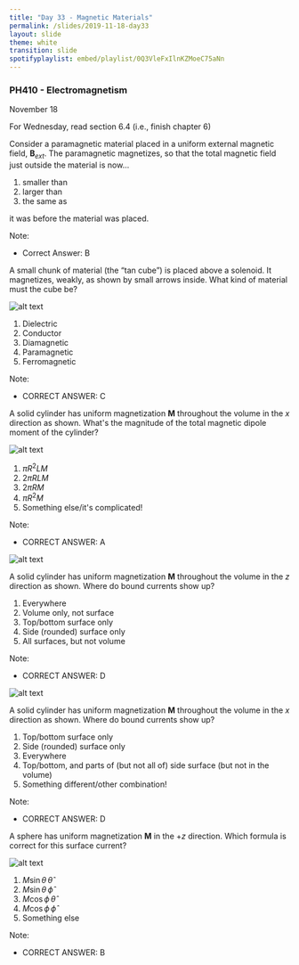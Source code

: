 ```yaml
---
title: "Day 33 - Magnetic Materials"
permalink: /slides/2019-11-18-day33
layout: slide
theme: white
transition: slide
spotifyplaylist: embed/playlist/0Q3VleFxIlnKZMoeC75aNn
---
```


<section data-markdown="">

### PH410 - Electromagnetism

November 18

For Wednesday, read section 6.4 (i.e., finish chapter 6)
</section>


<section data-markdown>

Consider a paramagnetic material placed in a uniform external magnetic field, $\mathbf{B}_{ext}$. The paramagnetic magnetizes, so that the total magnetic field just outside the material is now...

1. smaller than
2. larger than
3. the same as

it was before the material was placed.

Note:
* Correct Answer: B

</section>

<section data-markdown>

A small chunk of material (the “tan cube”) is placed above a solenoid. It magnetizes, weakly, as shown by small arrows inside.
What kind of material must the cube be?

![alt text](../images/d33-tan_cube_magnetization.png "Logo Title Text 1")

1. Dielectric
2. Conductor
3. Diamagnetic
4. Paramagnetic
5. Ferromagnetic

Note:
* CORRECT ANSWER: C

</section>


<section data-markdown>

A solid cylinder has uniform magnetization $\mathbf{M}$ throughout the volume in the $x$ direction as shown. What's the magnitude of the total magnetic dipole moment of the cylinder?

![alt text](../images/d33-M_in_x_cylinder.png "Logo Title Text 1")


1. $\pi R^2 L M$
2. $2\pi R L M$
3. $2\pi R M$
4. $\pi R^2M$
5. Something else/it's complicated!

Note:
* CORRECT ANSWER: A

</section>

<section data-markdown>
  
![alt text](../images/d33-M_in_z_cylinder.png "Logo Title Text 1")

A solid cylinder has uniform magnetization $\mathbf{M}$ throughout the volume in the $z$ direction as shown. Where do bound currents show up?

1. Everywhere
2. Volume only, not surface
3. Top/bottom surface only
4. Side (rounded) surface only
5. All surfaces, but not volume

Note:
* CORRECT ANSWER: D

</section>

<section data-markdown>
  
![alt text](../images/d33-M_in_x_cylinder.png "Logo Title Text 1")

A solid cylinder has uniform magnetization $\mathbf{M}$ throughout the volume in the $x$ direction as shown. Where do bound currents show up?

1. Top/bottom surface only
2. Side (rounded) surface only
3. Everywhere
4. Top/bottom, and parts of (but not all of) side surface (but not in the volume)
5. Something different/other combination!


Note:
* CORRECT ANSWER: D

</section>

<section data-markdown>

A sphere has uniform magnetization $\mathbf{M}$ in the $+z$ direction. Which formula is correct for this surface current?

![alt text](../images/d33-sphere_uniform_M.png "Logo Title Text 1")


1. $M \sin \theta\,\hat{\theta}$
2. $M \sin \theta\,\hat{\phi}$
3. $M \cos \phi\,\hat{\theta}$
4. $M \cos \phi\,\hat{\phi}$
5. Something else

Note:
* CORRECT ANSWER: B

</section>
<!--
<section data-markdown>
  
![alt text](../images/d33-M_in_phi_cylinder.png "Logo Title Text 1")



A solid cylinder has uniform magnetization $\mathbf{M}$ throughout the volume in the $\phi$ direction as shown. In which direction does the bound surface current flow on the (curved) sides?

1. There is no bound surface current.
2. The current flows in the $\pm \phi$ direction.
3. The current flows in the $\pm s$ direction.
4. The current flows in the $\pm z$ direction.
5. The direction is more complicated.

</section>
-->
